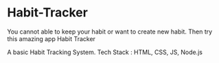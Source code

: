 ﻿# Habit-Tracker
You cannot able to keep your habit or want to create new habit.
Then try this amazing app Habit Tracker

A basic Habit Tracking System. Tech Stack : HTML, CSS, JS, Node.js
